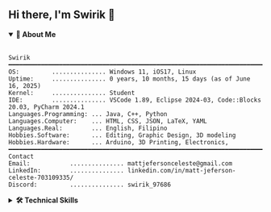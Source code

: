 ## Hi there, I'm Swirik 👋
<details open>
  <summary><b>👤 About Me</b></summary>
  <br>
  
```
Swirik
━━━━━━━━━━━━━━━━━━━━━━━━━━━━━━━━━━━━━━━━━━━━━━━━━━━━━━━━━━━━━━━━━━━━━━━━━━━━━━━━━━━━━━━━━━━━━━━━━━━━━━━
OS:         ............... Windows 11, iOS17, Linux
Uptime:     ............... 0 years, 10 months, 15 days (as of June 16, 2025)
Kernel:     ............... Student
IDE:        ............... VSCode 1.89, Eclipse 2024‑03, Code::Blocks 20.03, PyCharm 2024.1
Languages.Programming: ... Java, C++, Python
Languages.Computer:    ... HTML, CSS, JSON, LaTeX, YAML
Languages.Real:        ... English, Filipino
Hobbies.Software:      ... Editing, Graphic Design, 3D modeling
Hobbies.Hardware:      ... Arduino, 3D Printing, Electronics,
━━━━━━━━━━━━━━━━━━━━━━━━━━━━━━━━━━━━━━━━━━━━━━━━━━━━━━━━━━━━━━━━━━━━━━━━━━━━━━━━━━━━━━━━━━━━━━━━━━━━━━━
Contact
Email:           ............... mattjefersonceleste@gmail.com
LinkedIn:        ............... linkedin.com/in/matt-jeferson-celeste-703109335/
Discord:         ............... swirik_97686
```
</details>
<details>
  <summary><b>🛠️ Technical Skills</b></summary>
  <br>
  
  **Languages**
  
  ![Java](https://img.shields.io/badge/-Java-007396?style=flat-square&logo=java&logoColor=white)
  ![C++](https://img.shields.io/badge/-C++-00599C?style=flat-square&logo=c%2B%2B&logoColor=white)
  ![Python](https://img.shields.io/badge/-Python-3776AB?style=flat-square&logo=python&logoColor=white)
  ![HTML5](https://img.shields.io/badge/-HTML5-E34F26?style=flat-square&logo=html5&logoColor=white)
  ![CSS3](https://img.shields.io/badge/-CSS3-1572B6?style=flat-square&logo=css3&logoColor=white)
  
  **Frameworks & Tools**
  
  ![React](https://img.shields.io/badge/-React-61DAFB?style=flat-square&logo=react&logoColor=black)
  ![Node.js](https://img.shields.io/badge/-Node.js-339933?style=flat-square&logo=node.js&logoColor=white)
  ![Git](https://img.shields.io/badge/-Git-F05032?style=flat-square&logo=git&logoColor=white)
  ![Docker](https://img.shields.io/badge/-Docker-2496ED?style=flat-square&logo=docker&logoColor=white)
</details>
<!--
**swirik/swirik** is a ✨ *special* ✨ repository because its `README.md` (this file) appears on your GitHub profile.
Here are some ideas to get you started:
- 🔭 I'm currently working on ...
- 🌱 I'm currently learning ...
- 👯 I'm looking to collaborate on ...
- 🤔 I'm looking for help with ...
- 💬 Ask me about ...
- 📫 How to reach me: ...
- 😄 Pronouns: ...
- ⚡ Fun fact: ...
-->
